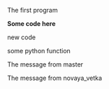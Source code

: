 The first program

**Some code here**

new code

some python function

The message from master

The message from novaya_vetka